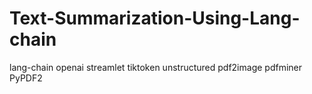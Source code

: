 # Text-Summarization-Using-Lang-chain
lang-chain openai streamlet tiktoken unstructured pdf2image pdfminer PyPDF2

